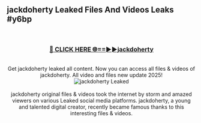 ## jackdoherty Leaked Files And Videos Leaks #y6bp
<br>
<div align="center">
<h3><a href="https://watchclip.my.id/jackdoherty" rel="nofollow">🔴 CLICK HERE 🌐==►►jackdoherty</a></h3>
<br>
Get jackdoherty leaked all content. Now you can access all files & videos of jackdoherty. All video and files new update 2025!
<br>
<a href="https://watchclip.my.id/jackdoherty" rel="nofollow" data-target="animated-image.originalLink"><img src="https://i.ibb.co.com/WyWwxjT/player-gif2.gif" alt="jackdoherty Leaked" style="max-width: 100%; display: inline-block;" data-target="animated-image.originalImage"></a>
<br><br>
jackdoherty original files & videos took the internet by storm and amazed viewers on various Leaked social media platforms. jackdoherty, a young and talented digital creator, recently became famous thanks to this interesting files & videos.
</div>
<br>